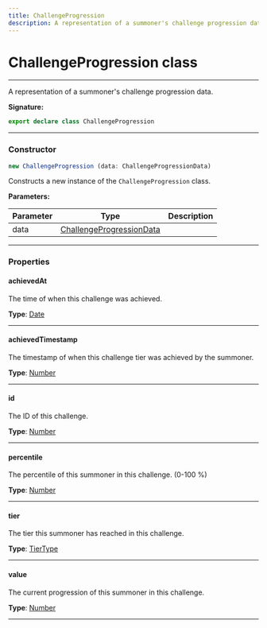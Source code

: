 ```yaml
---
title: ChallengeProgression
description: A representation of a summoner's challenge progression data.
---
```


# ChallengeProgression class

---

A representation of a summoner's challenge progression data.

**Signature:**

```ts
export declare class ChallengeProgression 
```

---

### Constructor

```ts
new ChallengeProgression (data: ChallengeProgressionData)
```

Constructs a new instance of the `ChallengeProgression` class.

**Parameters:**

| Parameter | Type | Description |
| --------- | ---- | ----------- |
| data | [ChallengeProgressionData](/api/interfaces/challengeprogressiondata) |  |
---

### Properties

#### achievedAt

The time of when this challenge was achieved.



**Type**: [Date](https://developer.mozilla.org/en-US/docs/Web/JavaScript/Reference/Global_Objects/Date)

---

#### achievedTimestamp

The timestamp of when this challenge tier was achieved by the summoner.



**Type**: [Number](https://developer.mozilla.org/en-US/docs/Web/JavaScript/Reference/Global_Objects/Number)

---

#### id

The ID of this challenge.



**Type**: [Number](https://developer.mozilla.org/en-US/docs/Web/JavaScript/Reference/Global_Objects/Number)

---

#### percentile

The percentile of this summoner in this challenge. (0-100 %)



**Type**: [Number](https://developer.mozilla.org/en-US/docs/Web/JavaScript/Reference/Global_Objects/Number)

---

#### tier

The tier this summoner has reached in this challenge.



**Type**: [TierType](/api/types/tiertype)

---

#### value

The current progression of this summoner in this challenge.



**Type**: [Number](https://developer.mozilla.org/en-US/docs/Web/JavaScript/Reference/Global_Objects/Number)

---

